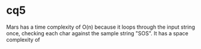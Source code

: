 # cq5

Mars has a time complexity of O(n) because it loops through the input string once, checking each char against the sample string "SOS".
It has a space complexity of
